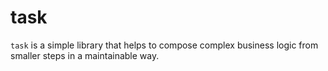 # task
`task` is a simple library that helps to compose complex business logic from smaller steps in a maintainable way.
